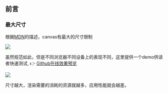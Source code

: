 ## 前言


### 最大尺寸
根据[MDN](https://developer.mozilla.org/zh-CN/docs/Web/HTML/Element/canvas#%E6%9C%80%E5%A4%A7%E7%9A%84%E7%94%BB%E5%B8%83%E5%B0%BA%E5%AF%B8)的描述，canvas有最大的尺寸限制

![](https://cdn.jsdelivr.net/gh/chenxiaoyao6228/cloudimg@main/2023/canvas-max-size.png)

虽然规范如此，但是不同浏览器不同设备上的表现不同，这里提供一个demo供读者快速测试, 👉 [Github在线效果预览](https://chenxiaoyao6228.github.io/html-preview/?https://github.com/chenxiaoyao6228/fe-notes/blob/main/Canvas/_demo/canvas-size/max-size.html)

![](https://cdn.jsdelivr.net/gh/chenxiaoyao6228/cloudimg@main/2023/canvas-max-size-test.png)

尺寸越大，渲染需要的消耗的资源就越多，应用性能就会越差。
